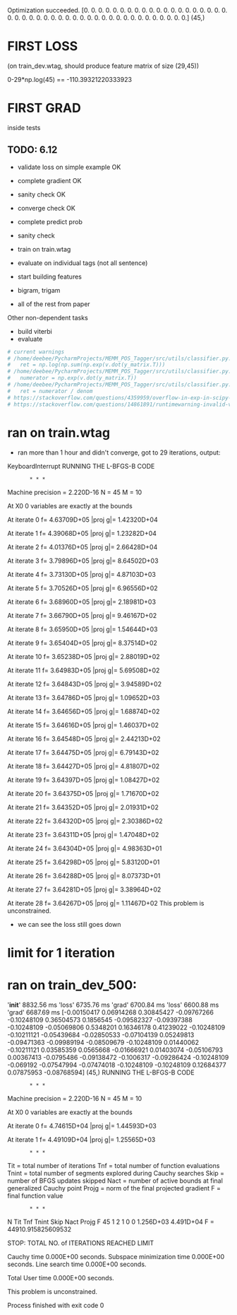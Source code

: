 Optimization succeeded.
[0. 0. 0. 0. 0. 0. 0. 0. 0. 0. 0. 0. 0. 0. 0. 0. 0. 0. 0. 0. 0. 0. 0. 0.
 0. 0. 0. 0. 0. 0. 0. 0. 0. 0. 0. 0. 0. 0. 0. 0. 0. 0. 0. 0. 0.]
(45,)


# FIRST LOSS
(on train_dev.wtag, should produce feature matrix of size (29,45))

0-29*np.log(45) == -110.39321220333923

# FIRST GRAD
inside tests

## TODO: 6.12

- validate loss on simple example OK
- complete gradient OK
- sanity check OK
- converge check OK
- complete predict prob
- sanity check
- train on train.wtag
- evaluate on individual tags (not all sentence)

- start building features
- bigram, trigam
- all of the rest from paper


Other non-dependent tasks
- build viterbi
- evaluate




```python
# current warnings
# /home/deebee/PycharmProjects/MEMM_POS_Tagger/src/utils/classifier.py:99: RuntimeWarning: overflow encountered in exp
#   ret = np.log(np.sum(np.exp(v.dot(y_matrix.T)))
# /home/deebee/PycharmProjects/MEMM_POS_Tagger/src/utils/classifier.py:150: RuntimeWarning: overflow encountered in exp
#   numerator = np.exp(v.dot(y_matrix.T))
# /home/deebee/PycharmProjects/MEMM_POS_Tagger/src/utils/classifier.py:153: RuntimeWarning: invalid value encountered in true_divide
#   ret = numerator / denom
# https://stackoverflow.com/questions/4359959/overflow-in-exp-in-scipy-numpy-in-python
# https://stackoverflow.com/questions/14861891/runtimewarning-invalid-value-encountered-in-divide
```


# ran on train.wtag 

- ran more than 1 hour and didn't converge, got to 29 iterations, output:

KeyboardInterrupt
RUNNING THE L-BFGS-B CODE

           * * *

Machine precision = 2.220D-16
 N =           45     M =           10

At X0         0 variables are exactly at the bounds

At iterate    0    f=  4.63709D+05    |proj g|=  1.42320D+04

At iterate    1    f=  4.39068D+05    |proj g|=  1.23282D+04

At iterate    2    f=  4.01376D+05    |proj g|=  2.66428D+04

At iterate    3    f=  3.79896D+05    |proj g|=  8.64502D+03

At iterate    4    f=  3.73130D+05    |proj g|=  4.87103D+03

At iterate    5    f=  3.70526D+05    |proj g|=  6.96556D+02

At iterate    6    f=  3.68960D+05    |proj g|=  2.18981D+03

At iterate    7    f=  3.66790D+05    |proj g|=  9.46167D+02

At iterate    8    f=  3.65950D+05    |proj g|=  1.54644D+03

At iterate    9    f=  3.65404D+05    |proj g|=  8.37514D+02

At iterate   10    f=  3.65238D+05    |proj g|=  2.88019D+02

At iterate   11    f=  3.64983D+05    |proj g|=  5.69508D+02

At iterate   12    f=  3.64843D+05    |proj g|=  3.94589D+02

At iterate   13    f=  3.64786D+05    |proj g|=  1.09652D+03

At iterate   14    f=  3.64656D+05    |proj g|=  1.68874D+02

At iterate   15    f=  3.64616D+05    |proj g|=  1.46037D+02

At iterate   16    f=  3.64548D+05    |proj g|=  2.44213D+02

At iterate   17    f=  3.64475D+05    |proj g|=  6.79143D+02

At iterate   18    f=  3.64427D+05    |proj g|=  4.81807D+02

At iterate   19    f=  3.64397D+05    |proj g|=  1.08427D+02

At iterate   20    f=  3.64375D+05    |proj g|=  1.71670D+02

At iterate   21    f=  3.64352D+05    |proj g|=  2.01931D+02

At iterate   22    f=  3.64320D+05    |proj g|=  2.30386D+02

At iterate   23    f=  3.64311D+05    |proj g|=  1.47048D+02

At iterate   24    f=  3.64304D+05    |proj g|=  4.98363D+01

At iterate   25    f=  3.64298D+05    |proj g|=  5.83120D+01

At iterate   26    f=  3.64288D+05    |proj g|=  8.07373D+01

At iterate   27    f=  3.64281D+05    |proj g|=  3.38964D+02

At iterate   28    f=  3.64267D+05    |proj g|=  1.11467D+02
 This problem is unconstrained.


- we can see the loss still goes down

# limit for 1 iteration
# ran on train_dev_500:

'__init__'  8832.56 ms
'loss'  6735.76 ms
'grad'  6700.84 ms
'loss'  6600.88 ms
'grad'  6687.69 ms
[-0.00150417  0.06914268  0.30845427 -0.09767266 -0.10248109  0.36504573
  0.1856545  -0.09582327 -0.09397388 -0.10248109 -0.05069806  0.5348201
  0.16346178  0.41239022 -0.10248109 -0.10211121 -0.05439684 -0.02850533
 -0.07104139  0.05249813 -0.09471363 -0.09989194 -0.08509679 -0.10248109
  0.01440062 -0.10211121  0.03585359  0.0565668  -0.01666921  0.01403074
 -0.05106793  0.00367413 -0.0795486  -0.09138472 -0.1006317  -0.09286424
 -0.10248109 -0.069192   -0.07547994 -0.07474018 -0.10248109 -0.10248109
  0.12684377  0.07875953 -0.08768594]
(45,)
RUNNING THE L-BFGS-B CODE

           * * *

Machine precision = 2.220D-16
 N =           45     M =           10

At X0         0 variables are exactly at the bounds

At iterate    0    f=  4.74615D+04    |proj g|=  1.44593D+03

At iterate    1    f=  4.49109D+04    |proj g|=  1.25565D+03

           * * *

Tit   = total number of iterations
Tnf   = total number of function evaluations
Tnint = total number of segments explored during Cauchy searches
Skip  = number of BFGS updates skipped
Nact  = number of active bounds at final generalized Cauchy point
Projg = norm of the final projected gradient
F     = final function value

           * * *

   N    Tit     Tnf  Tnint  Skip  Nact     Projg        F
   45      1      2      1     0     0   1.256D+03   4.491D+04
  F =   44910.915825609532     

STOP: TOTAL NO. of ITERATIONS REACHED LIMIT                 

 Cauchy                time 0.000E+00 seconds.
 Subspace minimization time 0.000E+00 seconds.
 Line search           time 0.000E+00 seconds.

 Total User time 0.000E+00 seconds.

 This problem is unconstrained.

Process finished with exit code 0
